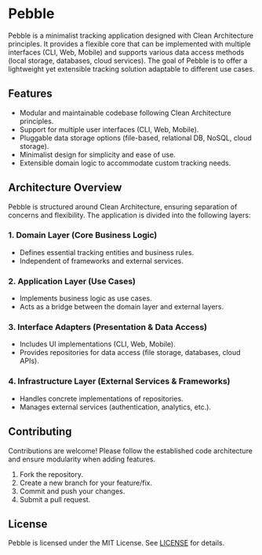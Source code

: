 # Pebble

Pebble is a minimalist tracking application designed with Clean Architecture principles. It provides a flexible core that can be implemented with multiple interfaces (CLI, Web, Mobile) and supports various data access methods (local storage, databases, cloud services). The goal of Pebble is to offer a lightweight yet extensible tracking solution adaptable to different use cases.

## Features
- Modular and maintainable codebase following Clean Architecture principles.
- Support for multiple user interfaces (CLI, Web, Mobile).
- Pluggable data storage options (file-based, relational DB, NoSQL, cloud storage).
- Minimalist design for simplicity and ease of use.
- Extensible domain logic to accommodate custom tracking needs.

## Architecture Overview
Pebble is structured around Clean Architecture, ensuring separation of concerns and flexibility. The application is divided into the following layers:

### 1. **Domain Layer** (Core Business Logic)
- Defines essential tracking entities and business rules.
- Independent of frameworks and external services.

### 2. **Application Layer** (Use Cases)
- Implements business logic as use cases.
- Acts as a bridge between the domain layer and external layers.

### 3. **Interface Adapters** (Presentation & Data Access)
- Includes UI implementations (CLI, Web, Mobile).
- Provides repositories for data access (file storage, databases, cloud APIs).

### 4. **Infrastructure Layer** (External Services & Frameworks)
- Handles concrete implementations of repositories.
- Manages external services (authentication, analytics, etc.).

## Contributing
Contributions are welcome! Please follow the established code architecture and ensure modularity when adding features.

1. Fork the repository.
2. Create a new branch for your feature/fix.
3. Commit and push your changes.
4. Submit a pull request.

## License
Pebble is licensed under the MIT License. See [LICENSE](LICENSE) for details.
